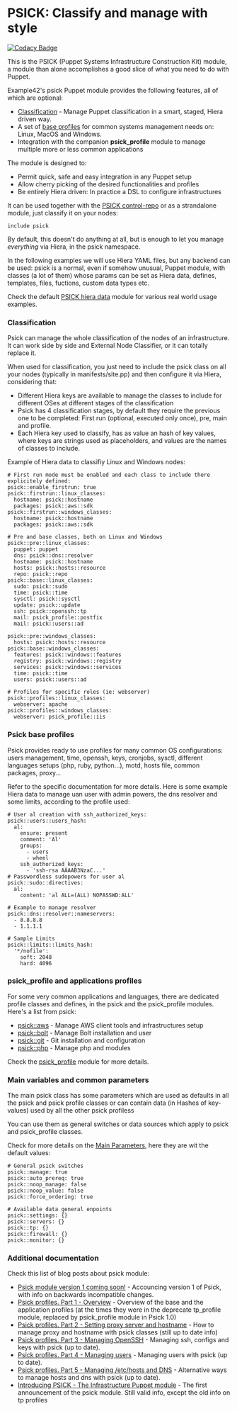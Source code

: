 # PSICK: Classify and manage with style

[![Codacy Badge](https://app.codacy.com/project/badge/Grade/217fe49678574788b28ef3fc71c6fa47)](https://www.codacy.com/gh/example42/puppet-psick/dashboard?utm_source=github.com&utm_medium=referral&utm_content=example42/puppet-psick&utm_campaign=Badge_Grade)

This is the PSICK (Puppet Systems Infrastructure Construction Kit) module, a module than alone accomplishes a good slice of what you need to do with Puppet.

Example42's psick Puppet module provides the following features, all of which are optional:

-   [Classification](docs/classification.md) - Manage Puppet classification in a smart, staged, Hiera driven way.
-   A set of [base profiles](docs/profiles.md) for common systems management needs on: Linux, MacOS and Windows. 
-   Integration with the companion **psick_profile** module to manage multiple more or less common applications

The module is designed to:

-   Permit quick, safe and easy integration in any Puppet setup
-   Allow cherry picking of the desired functionalities and profiles
-   Be entirely Hiera driven: In practice a DSL to configure infrastructures

It can be used together with the [PSICK control-repo](https://github.com/example42/psick) or as a strandalone module, just classify it on your nodes:

    include psick

By default, this doesn't do anything at all, but is enough to let you manage _everything_ via Hiera, in the psick namespace.

In the following examples we will use Hiera YAML files, but any backend can be used: psick is a normal, even if somehow unusual, Puppet module, with classes (a lot of them) whose params can be set as Hiera data, defines, templates, files, fuctions, custom data types etc.

Check the default [PSICK hiera data](https://github.com/example42/psick-hieradata) module for various real world usage examples.

### Classification

Psick can manage the whole classification of the nodes of an infrastructure. It can work side by side and External Node Classifier, or it can totally replace it.

When used for classification, you just need to include the psick class on all your nodes (typically in manifests/site.pp) and then configure it via Hiera, considering that:

-   Different Hiera keys are available to manage the classes to include for different OSes at different stages of the classification
-   Psick has 4 classification stages, by default they require the previous one to be completed: First run (optional, executed only once), pre, main and profile.
-   Each Hiera key used to classify, has as value an hash of key values, where keys are strings used as placeholders, and values are the names of classes to include.

Example of Hiera data to classifiy Linux and Windows nodes:

    # First run mode must be enabled and each class to include there explicitely defined:
    psick::enable_firstrun: true
    psick::firstrun::linux_classes:
      hostname: psick::hostname
      packages: psick::aws::sdk
    psick::firstrun::windows_classes:
      hostname: psick::hostname
      packages: psick::aws::sdk

    # Pre and base classes, both on Linux and Windows
    psick::pre::linux_classes:
      puppet: puppet
      dns: psick::dns::resolver
      hostname: psick::hostname
      hosts: psick::hosts::resource
      repo: psick::repo
    psick::base::linux_classes:
      sudo: psick::sudo
      time: psick::time
      sysctl: psick::sysctl
      update: psick::update
      ssh: psick::openssh::tp
      mail: psick_profile::postfix
      mail: psick::users::ad

    psick::pre::windows_classes:
      hosts: psick::hosts::resource
    psick::base::windows_classes:
      features: psick::windows::features
      registry: psick::windows::registry
      services: psick::windows::services
      time: psick::time
      users: psick::users::ad

    # Profiles for specific roles (ie: webserver)
    psick::profiles::linux_classes:
      webserver: apache
    psick::profiles::windows_classes:
      webserver: psick_profile::iis

### Psick base profiles

Psick provides ready to use profiles for many common OS configurations: users management, time, openssh, keys, cronjobs, sysctl, different languages setups (php, ruby, python...), motd, hosts file, common packages, proxy... 

Refer to the specific documentation for more details. Here is some example Hiera data to manage uan user with admin powers, the dns resolver and some limits, according to the profile used:

    # User al creation with ssh_authorized_keys:
    psick::users::users_hash:
      al:
        ensure: present
        comment: 'Al'
        groups:
          - users
          - wheel
        ssh_authorized_keys:
          - 'ssh-rsa AAAAB3NzaC...'
    # Passwordless sudopowers for user al
    psick::sudo::directives:
      al:
        content: 'al ALL=(ALL) NOPASSWD:ALL'

    # Example to manage resolver
    psick::dns::resolver::nameservers:
      - 8.8.8.8
      - 1.1.1.1

    # Sample Limits
    psick::limits::limits_hash:
      '*/nofile':
        soft: 2048
        hard: 4096

### psick_profile and applications profiles

For some very common applications and languages, there are dedicated profile classes and defines, in the psick and the psick_profile modules. Here's a list from psick:

-   [psick::aws](docs/aws.md) - Manage AWS client tools and infrastructures setup
-   [psick::bolt](docs/bolt.md) - Manage Bolt installation and user
-   [psick::git](docs/git.md) - Git installation and configuration
-   [psick::php](docs/php.md) - Manage php and modules

Check the [psick_profile](https://github.com/example42/puppet-psick_profile) module for more details.
### Main variables and common parameters

The main psick class has some parameters which are used as defaults in all the psick and psick profile classes or can contain data (in Hashes of key-values) used by all the other psick profiless

You can use them as general switches or data sources which apply to psick and psick_profile classes.

Check for more details on the [Main Parameters](docs/main_parameters.md), here they are wit the default values:

    # General psick switches
    psick::manage: true
    psick::auto_prereq: true
    psick::noop_manage: false
    psick::noop_value: false
    psick::force_ordering: true

    # Available data general enpoints
    psick::settings: {}
    psick::servers: {}
    psick::tp: {}
    psick::firewall: {}
    psick::monitor: {}

### Additional documentation

Check this list of blog posts about psick module:

- [Psick module version 1 coming soon!](https://blog.example42.com/2022/05/23/psick-version-one-coming-soon/) - Accouncing version 1 of Psick, with info on backwards incompatible changes.
- [Psick profiles. Part 1 - Overview](https://blog.example42.com/2018/11/12/psick_profiles_part_1_overview/) - Overview of the base and the application profiles (at the times they were in the deprecate tp_profile module, replaced by psick_profile module in Psick 1.0)
- [Psick profiles. Part 2 - Setting proxy server and hostname](https://blog.example42.com/2018/11/19/psick_profiles_part_2_proxy_and_hostname_settings/) - How to manage proxy and hostname with psick classes (still up to date info)
- [Psick profiles. Part 3 - Managing OpenSSH](https://blog.example42.com/2018/12/03/psick_profiles_part_3_openssh/) - Managing ssh, configs and keys with psick (up to date).
- [Psick profiles. Part 4 - Managing users](https://blog.example42.com/2018/12/10/psick_profiles_part_4_users/) - Managing users with psick (up to date).
- [Psick profiles. Part 5 - Managing /etc/hosts and DNS](https://blog.example42.com/2018/12/17/psick_profiles_part_5_hosts_and_dns/) - Alternative ways to manage hosts and dns with psick (up to date).
- [Introducing PSICK - The Infrastructure Puppet module](https://blog.example42.com/2017/10/08/introducing-psick-infrastructure-module/) - The first announcement of the psick module. Still valid info, except the old info on tp profiles